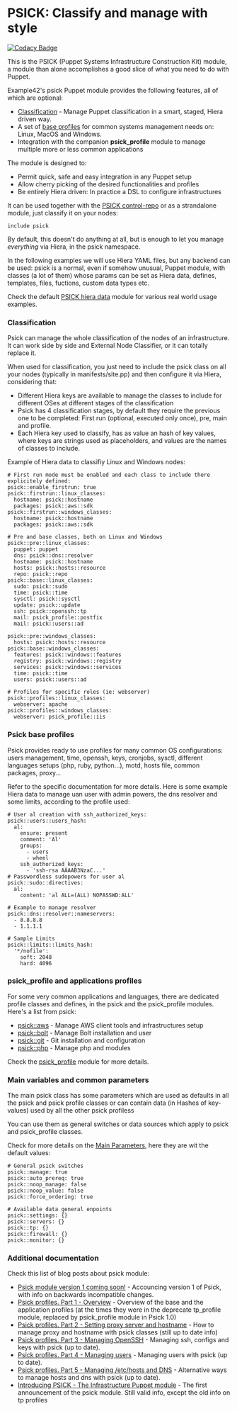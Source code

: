 # PSICK: Classify and manage with style

[![Codacy Badge](https://app.codacy.com/project/badge/Grade/217fe49678574788b28ef3fc71c6fa47)](https://www.codacy.com/gh/example42/puppet-psick/dashboard?utm_source=github.com&utm_medium=referral&utm_content=example42/puppet-psick&utm_campaign=Badge_Grade)

This is the PSICK (Puppet Systems Infrastructure Construction Kit) module, a module than alone accomplishes a good slice of what you need to do with Puppet.

Example42's psick Puppet module provides the following features, all of which are optional:

-   [Classification](docs/classification.md) - Manage Puppet classification in a smart, staged, Hiera driven way.
-   A set of [base profiles](docs/profiles.md) for common systems management needs on: Linux, MacOS and Windows. 
-   Integration with the companion **psick_profile** module to manage multiple more or less common applications

The module is designed to:

-   Permit quick, safe and easy integration in any Puppet setup
-   Allow cherry picking of the desired functionalities and profiles
-   Be entirely Hiera driven: In practice a DSL to configure infrastructures

It can be used together with the [PSICK control-repo](https://github.com/example42/psick) or as a strandalone module, just classify it on your nodes:

    include psick

By default, this doesn't do anything at all, but is enough to let you manage _everything_ via Hiera, in the psick namespace.

In the following examples we will use Hiera YAML files, but any backend can be used: psick is a normal, even if somehow unusual, Puppet module, with classes (a lot of them) whose params can be set as Hiera data, defines, templates, files, fuctions, custom data types etc.

Check the default [PSICK hiera data](https://github.com/example42/psick-hieradata) module for various real world usage examples.

### Classification

Psick can manage the whole classification of the nodes of an infrastructure. It can work side by side and External Node Classifier, or it can totally replace it.

When used for classification, you just need to include the psick class on all your nodes (typically in manifests/site.pp) and then configure it via Hiera, considering that:

-   Different Hiera keys are available to manage the classes to include for different OSes at different stages of the classification
-   Psick has 4 classification stages, by default they require the previous one to be completed: First run (optional, executed only once), pre, main and profile.
-   Each Hiera key used to classify, has as value an hash of key values, where keys are strings used as placeholders, and values are the names of classes to include.

Example of Hiera data to classifiy Linux and Windows nodes:

    # First run mode must be enabled and each class to include there explicitely defined:
    psick::enable_firstrun: true
    psick::firstrun::linux_classes:
      hostname: psick::hostname
      packages: psick::aws::sdk
    psick::firstrun::windows_classes:
      hostname: psick::hostname
      packages: psick::aws::sdk

    # Pre and base classes, both on Linux and Windows
    psick::pre::linux_classes:
      puppet: puppet
      dns: psick::dns::resolver
      hostname: psick::hostname
      hosts: psick::hosts::resource
      repo: psick::repo
    psick::base::linux_classes:
      sudo: psick::sudo
      time: psick::time
      sysctl: psick::sysctl
      update: psick::update
      ssh: psick::openssh::tp
      mail: psick_profile::postfix
      mail: psick::users::ad

    psick::pre::windows_classes:
      hosts: psick::hosts::resource
    psick::base::windows_classes:
      features: psick::windows::features
      registry: psick::windows::registry
      services: psick::windows::services
      time: psick::time
      users: psick::users::ad

    # Profiles for specific roles (ie: webserver)
    psick::profiles::linux_classes:
      webserver: apache
    psick::profiles::windows_classes:
      webserver: psick_profile::iis

### Psick base profiles

Psick provides ready to use profiles for many common OS configurations: users management, time, openssh, keys, cronjobs, sysctl, different languages setups (php, ruby, python...), motd, hosts file, common packages, proxy... 

Refer to the specific documentation for more details. Here is some example Hiera data to manage uan user with admin powers, the dns resolver and some limits, according to the profile used:

    # User al creation with ssh_authorized_keys:
    psick::users::users_hash:
      al:
        ensure: present
        comment: 'Al'
        groups:
          - users
          - wheel
        ssh_authorized_keys:
          - 'ssh-rsa AAAAB3NzaC...'
    # Passwordless sudopowers for user al
    psick::sudo::directives:
      al:
        content: 'al ALL=(ALL) NOPASSWD:ALL'

    # Example to manage resolver
    psick::dns::resolver::nameservers:
      - 8.8.8.8
      - 1.1.1.1

    # Sample Limits
    psick::limits::limits_hash:
      '*/nofile':
        soft: 2048
        hard: 4096

### psick_profile and applications profiles

For some very common applications and languages, there are dedicated profile classes and defines, in the psick and the psick_profile modules. Here's a list from psick:

-   [psick::aws](docs/aws.md) - Manage AWS client tools and infrastructures setup
-   [psick::bolt](docs/bolt.md) - Manage Bolt installation and user
-   [psick::git](docs/git.md) - Git installation and configuration
-   [psick::php](docs/php.md) - Manage php and modules

Check the [psick_profile](https://github.com/example42/puppet-psick_profile) module for more details.
### Main variables and common parameters

The main psick class has some parameters which are used as defaults in all the psick and psick profile classes or can contain data (in Hashes of key-values) used by all the other psick profiless

You can use them as general switches or data sources which apply to psick and psick_profile classes.

Check for more details on the [Main Parameters](docs/main_parameters.md), here they are wit the default values:

    # General psick switches
    psick::manage: true
    psick::auto_prereq: true
    psick::noop_manage: false
    psick::noop_value: false
    psick::force_ordering: true

    # Available data general enpoints
    psick::settings: {}
    psick::servers: {}
    psick::tp: {}
    psick::firewall: {}
    psick::monitor: {}

### Additional documentation

Check this list of blog posts about psick module:

- [Psick module version 1 coming soon!](https://blog.example42.com/2022/05/23/psick-version-one-coming-soon/) - Accouncing version 1 of Psick, with info on backwards incompatible changes.
- [Psick profiles. Part 1 - Overview](https://blog.example42.com/2018/11/12/psick_profiles_part_1_overview/) - Overview of the base and the application profiles (at the times they were in the deprecate tp_profile module, replaced by psick_profile module in Psick 1.0)
- [Psick profiles. Part 2 - Setting proxy server and hostname](https://blog.example42.com/2018/11/19/psick_profiles_part_2_proxy_and_hostname_settings/) - How to manage proxy and hostname with psick classes (still up to date info)
- [Psick profiles. Part 3 - Managing OpenSSH](https://blog.example42.com/2018/12/03/psick_profiles_part_3_openssh/) - Managing ssh, configs and keys with psick (up to date).
- [Psick profiles. Part 4 - Managing users](https://blog.example42.com/2018/12/10/psick_profiles_part_4_users/) - Managing users with psick (up to date).
- [Psick profiles. Part 5 - Managing /etc/hosts and DNS](https://blog.example42.com/2018/12/17/psick_profiles_part_5_hosts_and_dns/) - Alternative ways to manage hosts and dns with psick (up to date).
- [Introducing PSICK - The Infrastructure Puppet module](https://blog.example42.com/2017/10/08/introducing-psick-infrastructure-module/) - The first announcement of the psick module. Still valid info, except the old info on tp profiles